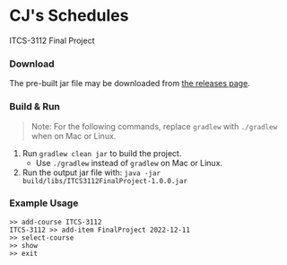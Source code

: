 # CJ's Schedules

ITCS-3112 Final Project

### Download

The pre-built jar file may be downloaded from [the releases page](https://github.com/cjburkey01/ITCS3112FinalProject/releases/tag/v1.0.0).

### Build & Run

> Note: For the following commands, replace `gradlew` with `./gradlew` when on Mac or Linux.

1) Run `gradlew clean jar` to build the project.
   * Use `./gradlew` instead of `gradlew` on Mac or Linux.
2) Run the output jar file with: `java -jar build/libs/ITCS3112FinalProject-1.0.0.jar`

### Example Usage

```
>> add-course ITCS-3112
ITCS-3112 >> add-item FinalProject 2022-12-11
>> select-course
>> show
>> exit
```
